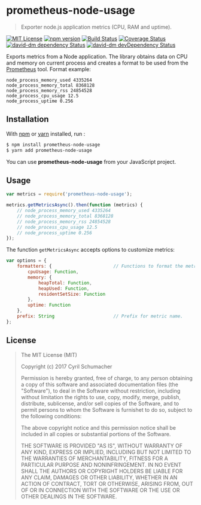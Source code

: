 # prometheus-node-usage

> Exporter node.js application metrics (CPU, RAM and uptime).

[![MIT License][license-image]][license-url]
[![npm version][npmjs-image]][npmjs-url]
[![Build Status][travis-image]][travis-url]
[![Coverage Status][coveralls-image]][coveralls-url]
[![david-dm dependency Status][david-image]][david-url]
[![david-dm devDependency Status][david-dev-dependencies-image]][david-dev-dependencies-url]

Exports metrics from a Node application. The library obtains data on CPU and memory on current process and creates a format to be used from the [Prometheus](https://prometheus.io/) tool. Format example:

    node_process_memory_used 4335264
    node_process_memory_total 8368128
    node_process_memory_rss 24854528
    node_process_cpu_usage 12.5
    node_process_uptime 0.256

## Installation

With [npm](https://npmjs.org/) or [yarn](https//:yarnpkg.com/) installed, run :

```bash
$ npm install prometheus-node-usage
$ yarn add prometheus-node-usage
```

You can use **prometheus-node-usage** from your JavaScript project.

## Usage

```javascript
var metrics = require('prometheus-node-usage');

metrics.getMetricsAsync().then(function (metrics) {
    // node_process_memory_used 4335264
    // node_process_memory_total 8368128
    // node_process_memory_rss 24854528
    // node_process_cpu_usage 12.5
    // node_process_uptime 0.256
});
```

The function `getMetricsAsync` accepts options to customize metrics:

```javascript
var options = {
    formatters: {                       // Functions to format the metric value.
        cpuUsage: Function,
        memory: {
            heapTotal: Function,
            heapUsed: Function,
            residentSetSize: Function
        },
        uptime: Function
    },
    prefix: String                      // Prefix for metric name.
};
```

## License

> The MIT License (MIT)
>
> Copyright (c) 2017 Cyril Schumacher
>
> Permission is hereby granted, free of charge, to any person obtaining a copy
> of this software and associated documentation files (the "Software"), to deal
> in the Software without restriction, including without limitation the rights
> to use, copy, modify, merge, publish, distribute, sublicense, and/or sell
> copies of the Software, and to permit persons to whom the Software is
> furnishet to do so, subject to the following conditions:
>
> The above copyright notice and this permission notice shall be included in
> all copies or substantial portions of the Software.
>
> THE SOFTWARE IS PROVIDED "AS IS", WITHOUT WARRANTY OF ANY KIND, EXPRESS
> OR IMPLIED, INCLUDING BUT NOT LIMITED TO THE WARRANTIES OF MERCHANTABILITY,
> FITNESS FOR A PARTICULAR PURPOSE AND NONINFRINGEMENT. IN NO EVENT SHALL
> THE AUTHORS OR COPYRIGHT HOLDERS BE LIABLE FOR ANY CLAIM, DAMAGES OR OTHER
> LIABILITY, WHETHER IN AN ACTION OF CONTRACT, TORT OR OTHERWISE, ARISING FROM,
> OUT OF OR IN CONNECTION WITH THE SOFTWARE OR THE USE OR OTHER DEALINGS IN
> THE SOFTWARE.

[license-image]: http://img.shields.io/badge/license-MIT-blue.svg?style=flat
[license-url]: LICENSE
[npmjs-image]: https://badge.fury.io/js/prometheus-node-usage.svg
[npmjs-url]: https://www.npmjs.com/package/prometheus-node-usage
[travis-image]: https://travis-ci.org/cyrilschumacher/prometheus-node-usage.svg
[travis-url]: https://travis-ci.org/cyrilschumacher/prometheus-node-usage
[coveralls-image]: https://coveralls.io/repos/github/cyrilschumacher/prometheus-node-usage/badge.svg?branch=master
[coveralls-url]: https://coveralls.io/github/cyrilschumacher/prometheus-node-usage?branch=master
[david-dev-dependencies-image]: https://david-dm.org/cyrilschumacher/prometheus-node-usage/dev-status.svg
[david-dev-dependencies-url]: https://david-dm.org/cyrilschumacher/prometheus-node-usage#info=devDependencies
[david-image]: https://david-dm.org/cyrilschumacher/prometheus-node-usage.svg
[david-url]: https://david-dm.org/cyrilschumacher/prometheus-node-usage